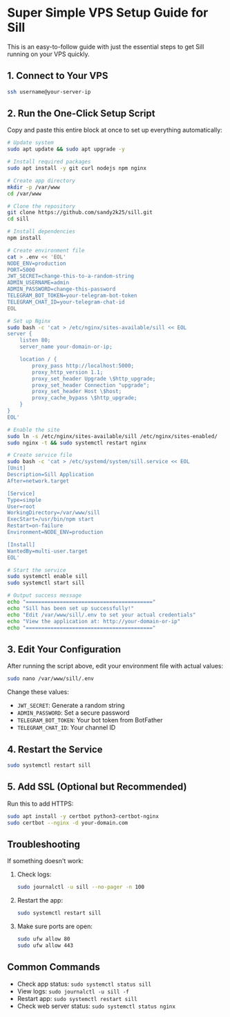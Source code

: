 # Super Simple VPS Setup Guide for Sill

This is an easy-to-follow guide with just the essential steps to get Sill running on your VPS quickly.

## 1. Connect to Your VPS

```bash
ssh username@your-server-ip
```

## 2. Run the One-Click Setup Script

Copy and paste this entire block at once to set up everything automatically:

```bash
# Update system
sudo apt update && sudo apt upgrade -y

# Install required packages
sudo apt install -y git curl nodejs npm nginx

# Create app directory
mkdir -p /var/www
cd /var/www

# Clone the repository
git clone https://github.com/sandy2k25/sill.git
cd sill

# Install dependencies
npm install

# Create environment file
cat > .env << 'EOL'
NODE_ENV=production
PORT=5000
JWT_SECRET=change-this-to-a-random-string
ADMIN_USERNAME=admin
ADMIN_PASSWORD=change-this-password
TELEGRAM_BOT_TOKEN=your-telegram-bot-token
TELEGRAM_CHAT_ID=your-telegram-chat-id
EOL

# Set up Nginx
sudo bash -c 'cat > /etc/nginx/sites-available/sill << EOL
server {
    listen 80;
    server_name your-domain-or-ip;

    location / {
        proxy_pass http://localhost:5000;
        proxy_http_version 1.1;
        proxy_set_header Upgrade \$http_upgrade;
        proxy_set_header Connection "upgrade";
        proxy_set_header Host \$host;
        proxy_cache_bypass \$http_upgrade;
    }
}
EOL'

# Enable the site
sudo ln -s /etc/nginx/sites-available/sill /etc/nginx/sites-enabled/
sudo nginx -t && sudo systemctl restart nginx

# Create service file
sudo bash -c 'cat > /etc/systemd/system/sill.service << EOL
[Unit]
Description=Sill Application
After=network.target

[Service]
Type=simple
User=root
WorkingDirectory=/var/www/sill
ExecStart=/usr/bin/npm start
Restart=on-failure
Environment=NODE_ENV=production

[Install]
WantedBy=multi-user.target
EOL'

# Start the service
sudo systemctl enable sill
sudo systemctl start sill

# Output success message
echo "========================================="
echo "Sill has been set up successfully!"
echo "Edit /var/www/sill/.env to set your actual credentials"
echo "View the application at: http://your-domain-or-ip"
echo "========================================="
```

## 3. Edit Your Configuration

After running the script above, edit your environment file with actual values:

```bash
sudo nano /var/www/sill/.env
```

Change these values:
- `JWT_SECRET`: Generate a random string
- `ADMIN_PASSWORD`: Set a secure password
- `TELEGRAM_BOT_TOKEN`: Your bot token from BotFather
- `TELEGRAM_CHAT_ID`: Your channel ID

## 4. Restart the Service

```bash
sudo systemctl restart sill
```

## 5. Add SSL (Optional but Recommended)

Run this to add HTTPS:

```bash
sudo apt install -y certbot python3-certbot-nginx
sudo certbot --nginx -d your-domain.com
```

## Troubleshooting

If something doesn't work:

1. Check logs:
   ```bash
   sudo journalctl -u sill --no-pager -n 100
   ```

2. Restart the app:
   ```bash
   sudo systemctl restart sill
   ```

3. Make sure ports are open:
   ```bash
   sudo ufw allow 80
   sudo ufw allow 443
   ```

## Common Commands

- Check app status: `sudo systemctl status sill`
- View logs: `sudo journalctl -u sill -f`
- Restart app: `sudo systemctl restart sill`
- Check web server status: `sudo systemctl status nginx`
